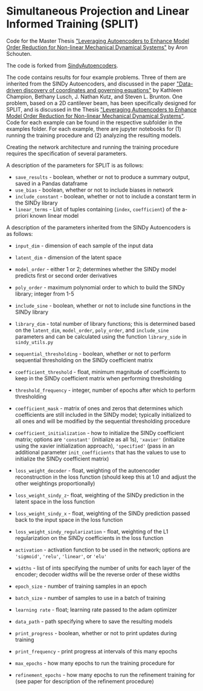 # Simultaneous Projection and Linear Informed Training (SPLIT)

Code for the Master Thesis ["Leveraging Autoencoders to Enhance Model Order Reduction for Non-linear Mechanical Dynamical Systems"](https://resolver.tudelft.nl/uuid:ab828e4a-7ccb-436c-a7a8-2eefca77f437) by Aron Schouten.

The code is forked from [SindyAutoencoders](https://github.com/kpchamp/SindyAutoencoders).

The code contains results for four example problems. Three of them are inherited from the SINDy Autoencoders, and discussed in the paper ["Data-driven discovery of coordinates and governing equations"](https://arxiv.org/abs/1904.02107) by Kathleen Champion, Bethany Lusch, J. Nathan Kutz, and Steven L. Brunton. One problem, based on a 2D cantilever beam, has been specifically designed for SPLIT, and is discussed in the Thesis ["Leveraging Autoencoders to Enhance Model Order Reduction for Non-linear Mechanical Dynamical Systems"](https://resolver.tudelft.nl/uuid:ab828e4a-7ccb-436c-a7a8-2eefca77f437). Code for each example can be found in the respective subfolder in the examples folder. For each example, there are jupyter notebooks for (1) running the training procedure and (2) analyzing the resulting models.

Creating the network architecture and running the training procedure requires the specification of several parameters.

A description of the parameters for SPLIT is as follows:
* `save_results` - boolean, whether or not to produce a summary output, saved in a Pandas dataframe
* `use_bias` - boolean, whether or not to include biases in network
* `include_constant` - boolean, whether or not to include a constant term in the SINDy library
* `linear_terms` - List of tuples containing (`index`, `coefficient`) of the a-priori known linear model

A description of the parameters inherited from the SINDy Autoencoders is as follows:
* `input_dim` - dimension of each sample of the input data
* `latent_dim` - dimension of the latent space
* `model_order` - either 1 or 2; determines whether the SINDy model predicts first or second order derivatives
* `poly_order` - maximum polynomial order to which to build the SINDy library; integer from 1-5
* `include_sine` - boolean, whether or not to include sine functions in the SINDy library
* `library_dim` - total number of library functions; this is determined based on the `latent_dim`, `model_order`, `poly_order`, and `include_sine` parameters and can be calculated using the function `library_side` in `sindy_utils.py`

* `sequential_thresholding` - boolean, whether or not to perform sequential thresholding on the SINDy coefficient matrix
* `coefficient_threshold` - float, minimum magnitude of coefficients to keep in the SINDy coefficient matrix when performing thresholding
*  `threshold_frequency` - integer, number of epochs after which to perform thresholding
* `coefficient_mask` - matrix of ones and zeros that determines which coefficients are still included in the SINDy model; typically initialized to all ones and will be modified by the sequential thresholding procedure
* `coefficient_initialization` - how to initialize the SINDy coefficient matrix; options are `'constant'` (initialize as all 1s), `'xavier'` (initialize using the xavier initialization approach), `'specified'` (pass in an additional parameter `init_coefficients` that has the values to use to initialize the SINDy coefficient matrix)

* `loss_weight_decoder` - float, weighting of the autoencoder reconstruction in the loss function (should keep this at 1.0 and adjust the other weightings proportionally)
* `loss_weight_sindy_z`- float, weighting of the SINDy prediction in the latent space in the loss function
* `loss_weight_sindy_x` - float, weighting of the SINDy prediction passed back to the input space in the loss function
* `loss_weight_sindy_regularization` - float, weighting of the L1 regularization on the SINDy coefficients in the loss function

* `activation` - activation function to be used in the network; options are `'sigmoid'`, `'relu'`, `'linear'`, or `'elu'`
* `widths` - list of ints specifying the number of units for each layer of the encoder; decoder widths will be the reverse order of these widths

* `epoch_size` - number of training samples in an epoch
* `batch_size` - number of samples to use in a batch of training
* `learning rate` - float; learning rate passed to the adam optimizer
* `data_path` - path specifying where to save the resulting models
* `print_progress` - boolean, whether or not to print updates during training
* `print_frequency` - print progress at intervals of this many epochs
* `max_epochs` - how many epochs to run the training procedure for
* `refinement_epochs` - how many epochs to run the refinement training for (see paper for description of the refinement procedure)
